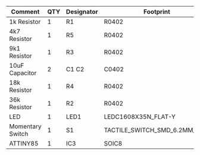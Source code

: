Comment | QTY | Designator | Footprint | Mouser #
--------|-----|------------|-----------|------------
1k Resistor | 1 | R1 | R0402 | [667-ERA-2VEB1001X](https://www.mouser.com/ProductDetail/Panasonic/ERA-2VEB1001X?qs=%2Fha2pyFaduiamcDwRD0o%252BZoDG3h7JpabXHEXF7G4gpQo1%252BnWwCZH%252BmohYsJp4OLL)
4k7 Resistor| 1 | R5 | R0402 | [667-ERA-2VEB4701X](https://www.mouser.com/ProductDetail/Panasonic/ERA-2VEB4701X?qs=sGAEpiMZZMtlubZbdhIBIFX24rZb7BVEojE2B5%2FPiTs=)
9k1 Resistor|  1 |R3 | R0402 | [667-ERJ-2RHD9101X](https://www.mouser.com/ProductDetail/Panasonic/ERJ-2RHD9101X?qs=sGAEpiMZZMtlubZbdhIBIGVHD%252BLDpoBG%2FI0wqXQcRnM%3D)
10uF Capacitor| 2 | C1 C2 | C0402 | [81-GRM155R60J106ME7D](https://www.mouser.com/ProductDetail/Murata-Electronics/GRM155R60J106ME47D?qs=sGAEpiMZZMsh%252B1woXyUXjxHEpf2Q6q57wjapDVKGZV8%3D)
18k Resistor|  1 |R4 | R0402 | [667-ERA-2AEB183X](https://www.mouser.com/ProductDetail/Panasonic/ERA-2AEB183X?qs=sGAEpiMZZMtlubZbdhIBILRDuhBknqQkigW4TZMnrhA%3D)
36k Resistor|  1 |R2 | R0402 | [667-ERA-2ARB363X](https://www.mouser.com/ProductDetail/Panasonic/ERA-2ARB363X?qs=sGAEpiMZZMtlubZbdhIBIAI3Iw0L1RezAP9RFTfVAPU%3D)
LED | 1 | LED1 | LEDC1608X35N_FLAT-Y | [:604-AA1608SURSK](https://www.mouser.com/ProductDetail/Kingbright/AA1608SURSK?qs=eP2BKZSCXI6pqonvuMmTFg%3D%3D)
Momentary Switch| 1 | S1 | TACTILE_SWITCH_SMD_6.2MM_TALL | [642-ADTSM63NVTR](https://www.mouser.com/ProductDetail/Apem/ADTSM63NVTR?qs=%2Fha2pyFadugIDYp%2FN82idpxyF8ciAsFoMUvf7EyCS4IIzcsWv96Flw%3D%3D)
ATTINY85 | 1 | IC3 | SOIC8 | [556-ATTINY85V10SU](https://www.mouser.com/ProductDetail/Microchip-Technology-Atmel/ATTINY85V-10SU?qs=8jWQYweyg6NQ5xH6egcL8w%3D%3D)
